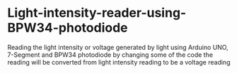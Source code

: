# Light-intensity-reader-using-BPW34-photodiode
Reading the light intensity or voltage generated by light using Arduino UNO, 7-Segment and BPW34 photodiode
by changing some of the code the reading will be converted from light intensity reading to be a voltage reading
